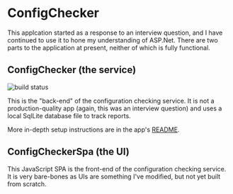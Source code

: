 # ConfigChecker

This applcation started as a response to an interview question, and I have continued to use it to
hone my understanding of ASP.Net. There are two parts to the application at present, neither of
which is fully functional.

## ConfigChecker (the service)

![build status](https://github.com/jon-e-turner/security_engineer_code_test/actions/workflows/main_ci.yml/badge.svg)

This is the "back-end" of the configuration checking service. It is not a production-quality app
(again, this was an interview question) and uses a local SqlLite database file to track reports.

More in-depth setup instructions are in the app's [README](./ConfigChecker/README.md).

## ConfigCheckerSpa (the UI)

This JavaScript SPA is the front-end of the configuration checking service. It is very bare-bones
as UIs are something I've modified, but not yet built from scratch.

